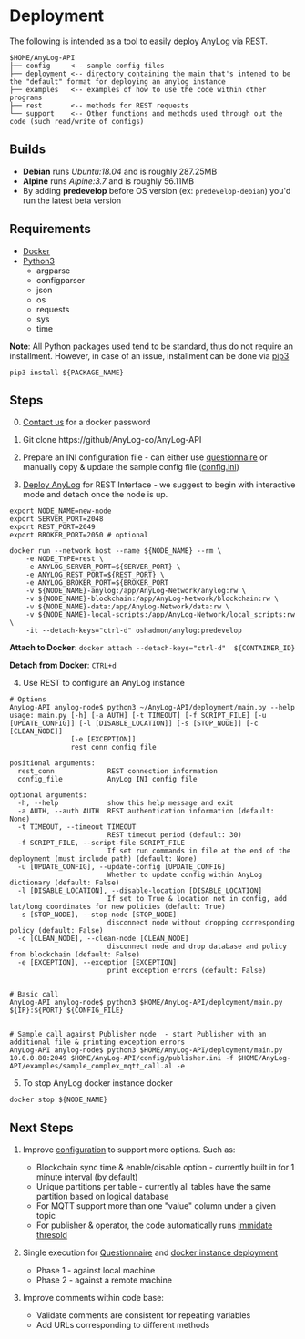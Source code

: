 # Deployment 

The following is intended as a tool to easily deploy AnyLog via REST. 

```
$HOME/AnyLog-API 
├── config     <-- sample config files 
├── deployment <-- directory containing the main that's intened to be the "default" format for deploying an anylog instance    
├── examples   <-- examples of how to use the code within other programs
├── rest       <-- methods for REST requests 
└── support    <-- Other functions and methods used through out the code (such read/write of configs)
```

## Builds
* **Debian** runs _Ubuntu:18.04_ and is roughly 287.25MB 
* **Alpine** runs _Alpine:3.7_ and is roughly 56.11MB
* By adding **predevelop** before OS version (ex: `predevelop-debian`) you'd run the latest beta version 
 
## Requirements
* [Docker](https://docs.docker.com/engine/install/)
* [Python3](https://www.python.org/downloads/)
  * argparse
  * configparser
  * json
  * os
  * requests
  * sys
  * time
  
**Note**: All Python packages used tend to be standard, thus do not require an installment. However, in case of an issue, 
installment can be done via [pip3](https://www.activestate.com/resources/quick-reads/how-to-install-and-use-pip3/#:~:text=1%20Open%20the%20Control%20Panel%20and%20navigate%20to,and%20add%20the%20directory%20where%20pip3%20is%20installed%2C)  
```buildoutcfg
pip3 install ${PACKAGE_NAME}
```

## Steps 
0. [Contact us](mailto:info@anylog.co) for a docker password


1. Git clone https://github/AnyLog-co/AnyLog-API


2. Prepare an INI configuration file - can either use [questionnaire](config/questionnaire.sh) or manually copy & update the sample config file ([config.ini](config/config.ini))


3. [Deploy AnyLog](deploy_node.sh) for REST Interface - we suggest to begin with interactive mode and detach once the node is up.
```
export NODE_NAME=new-node
export SERVER_PORT=2048
export REST_PORT=2049 
export BROKER_PORT=2050 # optional

docker run --network host --name ${NODE_NAME} --rm \
    -e NODE_TYPE=rest \
    -e ANYLOG_SERVER_PORT=${SERVER_PORT} \
    -e ANYLOG_REST_PORT=${REST_PORT} \
    -e ANYLOG_BROKER_PORT=${BROKER_PORT 
    -v ${NODE_NAME}-anylog:/app/AnyLog-Network/anylog:rw \ 
    -v ${NODE_NAME}-blockchain:/app/AnyLog-Network/blockchain:rw \ 
    -v ${NODE_NAME}-data:/app/AnyLog-Network/data:rw \ 
    -v ${NODE_NAME}-local-scripts:/app/AnyLog-Network/local_scripts:rw \
    -it --detach-keys="ctrl-d" oshadmon/anylog:predevelop
```
**Attach to Docker**: `docker attach --detach-keys="ctrl-d"  ${CONTAINER_ID}`

**Detach from Docker**: `CTRL+d`


4. Use REST to configure an AnyLog instance
```
# Options
AnyLog-API anylog-node$ python3 ~/AnyLog-API/deployment/main.py --help 
usage: main.py [-h] [-a AUTH] [-t TIMEOUT] [-f SCRIPT_FILE] [-u [UPDATE_CONFIG]] [-l [DISABLE_LOCATION]] [-s [STOP_NODE]] [-c [CLEAN_NODE]]
               [-e [EXCEPTION]]
               rest_conn config_file

positional arguments:
  rest_conn             REST connection information
  config_file           AnyLog INI config file

optional arguments:
  -h, --help            show this help message and exit
  -a AUTH, --auth AUTH  REST authentication information (default: None)
  -t TIMEOUT, --timeout TIMEOUT
                        REST timeout period (default: 30)
  -f SCRIPT_FILE, --script-file SCRIPT_FILE
                        If set run commands in file at the end of the deployment (must include path) (default: None)
  -u [UPDATE_CONFIG], --update-config [UPDATE_CONFIG]
                        Whether to update config within AnyLog dictionary (default: False)
  -l [DISABLE_LOCATION], --disable-location [DISABLE_LOCATION]
                        If set to True & location not in config, add lat/long coordinates for new policies (default: True)
  -s [STOP_NODE], --stop-node [STOP_NODE]
                        disconnect node without dropping corresponding policy (default: False)
  -c [CLEAN_NODE], --clean-node [CLEAN_NODE]
                        disconnect node and drop database and policy from blockchain (default: False)
  -e [EXCEPTION], --exception [EXCEPTION]
                        print exception errors (default: False)


# Basic call 
AnyLog-API anylog-node$ python3 $HOME/AnyLog-API/deployment/main.py ${IP}:${PORT} ${CONFIG_FILE}


# Sample call against Publisher node  - start Publisher with an additional file & printing exception errors
AnyLog-API anylog-node$ python3 $HOME/AnyLog-API/deployment/main.py 10.0.0.80:2049 $HOME/AnyLog-API/config/publisher.ini -f $HOME/AnyLog-API/examples/sample_complex_mqtt_call.al -e   
```


5. To stop AnyLog docker instance docker 
```
docker stop ${NODE_NAME}
```


## Next Steps
1. Improve [configuration](config/config.ini) to support more options. Such as:
   * Blockchain sync time & enable/disable option - currently built in for 1 minute interval (by default)
   * Unique partitions per table - currently all tables have the same partition based on logical database
   * For MQTT support more than one "value" column under a given topic
   * For publisher & operator, the code automatically runs [immidate thresold](https://github.com/AnyLog-co/documentation/blob/master/adding%20data.md#setting-and-retrieving-thresholds-for-a-streaming-mode)
   

2. Single execution for [Questionnaire](config/questionnaire.sh) and [docker instance deployment](deploy_node.sh) 
    * Phase 1 - against local machine
    * Phase 2 - against a remote machine


3. Improve comments within code base: 
   * Validate comments are consistent for repeating variables 
   * Add URLs corresponding to different methods
    


